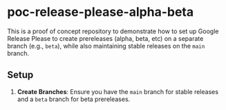 # poc-release-please-alpha-beta

This is a proof of concept repository to demonstrate how to set up Google Release Please to create prereleases (alpha, beta, etc) on a separate branch (e.g., `beta`), while also maintaining stable releases on the `main` branch.

## Setup

1. **Create Branches**: Ensure you have the `main` branch for stable releases and a `beta` branch for beta prereleases.